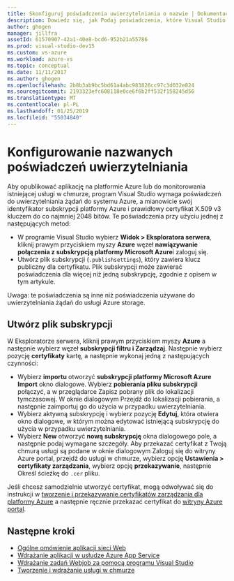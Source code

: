 ```yaml
---
title: Skonfiguruj poświadczenia uwierzytelniania o nazwie | Dokumentacja firmy Microsoft
description: Dowiedz się, jak Podaj poświadczenia, które Visual Studio może użyć do uwierzytelniania żądań do platformy Azure, dzięki czemu można opublikować aplikację na platformie Azure z programu Visual Studio lub monitorowanie istniejącej usługi w chmurze.
author: ghogen
manager: jillfra
assetId: 61570907-42a1-40e8-bcd6-952b21a55786
ms.prod: visual-studio-dev15
ms.custom: vs-azure
ms.workload: azure-vs
ms.topic: conceptual
ms.date: 11/11/2017
ms.author: ghogen
ms.openlocfilehash: 2b8b3ab9bc5bd61a4abc983826cc97c3d032e824
ms.sourcegitcommit: 2193323efc608118e0ce6f6b2ff532f158245d56
ms.translationtype: MT
ms.contentlocale: pl-PL
ms.lasthandoff: 01/25/2019
ms.locfileid: "55034840"
---
```

# <a name="set-up-named-authentication-credentials"></a>Konfigurowanie nazwanych poświadczeń uwierzytelniania

Aby opublikować aplikację na platformie Azure lub do monitorowania istniejącej usługi w chmurze, program Visual Studio wymaga poświadczeń do uwierzytelniania żądań do systemu Azure, a mianowicie swój identyfikator subskrypcji platformy Azure i prawidłowy certyfikat X.509 v3 kluczem do co najmniej 2048 bitów. Te poświadczenia przy użyciu jednej z następujących metod:

- W programie Visual Studio wybierz **Widok > Eksploratora serwera**, kliknij prawym przyciskiem myszy **Azure** węzeł **nawiązywanie połączenia z subskrypcją platformy Microsoft Azure**i zaloguj się.
- Utwórz plik subskrypcji (`.publishsettings`), który zawiera klucz publiczny dla certyfikatu. Plik subskrypcji może zawierać poświadczenia dla więcej niż jedną subskrypcję, zgodnie z opisem w tym artykule.

Uwaga: te poświadczenia są inne niż poświadczenia używane do uwierzytelniania żądań do usługi Azure storage.

## <a name="create-a-subscription-file"></a>Utwórz plik subskrypcji

W Eksploratorze serwera, kliknij prawym przyciskiem myszy **Azure** a następnie wybierz węzeł **subskrypcji filtru i Zarządzaj**. Następnie wybierz pozycję **certyfikaty** kartę, a następnie wykonaj jedną z następujących czynności:

- Wybierz **importu** otworzyć **subskrypcji platformy Microsoft Azure Import** okno dialogowe. Wybierz **pobierania pliku subskrypcji** połączyć, a w przeglądarce Zapisz pobrany plik do lokalizacji tymczasowej. W oknie dialogowym Przejdź do lokalizacji pobierania, a następnie zaimportuj go do użycia w przypadku uwierzytelniania.
- Wybierz aktywną subskrypcję i wybierz pozycję **Edytuj**, która otwiera okno dialogowe, w którym można edytować istniejącą subskrypcję do użycia w przypadku uwierzytelniania.
- Wybierz **New** otworzyć **nową subskrypcję** okna dialogowego pole, a następnie podaj wymagane szczegóły. Aby przekazać certyfikat z Twoją chmurą usługi są podane w oknie dialogowym Zaloguj się do witryny Azure portal, przejdź do usługi w chmurze, wybierz opcję **Ustawienia > certyfikaty zarządzania**, wybierz opcję **przekazywanie**, następnie Określ ścieżkę do `.cer` pliku.

Jeśli chcesz samodzielnie utworzyć certyfikat, mogą odwoływać się do instrukcji w [tworzenie i przekazywanie certyfikatów zarządzania dla platformy Azure](https://msdn.microsoft.com/library/windowsazure/gg551722.aspx) a następnie ręcznie przekazać certyfikat do [witryny Azure portal](https://portal.azure.com/).

## <a name="next-steps"></a>Następne kroki

- [Ogólne omówienie aplikacji sieci Web](https://docs.microsoft.com/azure/app-service/)
- [Wdrażanie aplikacji w usłudze Azure App Service](https://docs.microsoft.com/azure/app-service/app-service-deploy-local-git)
- [Wdrażanie zadań Webjob za pomocą programu Visual Studio](https://docs.microsoft.com/azure/app-service/websites-dotnet-deploy-webjobs)
- [Tworzenie i wdrażanie usługi w chmurze](https://docs.microsoft.com/azure/cloud-services/cloud-services-how-to-create-deploy-portal)